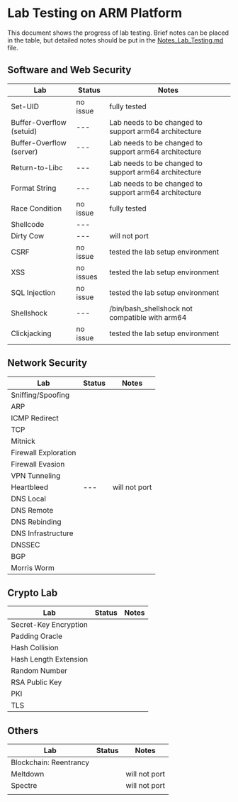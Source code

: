 # Lab Testing on ARM Platform

This document shows the progress of lab testing. 
Brief notes can be placed in the table, but detailed
notes should be put in the [Notes_Lab_Testing.md](./Notes_Lab_Testing.md) file. 

## Software and Web Security 

| Lab | Status | Notes |
| --- | --- | --- |
| Set-UID                   | no issue | fully tested |
| Buffer-Overflow (setuid)  | ---  | Lab needs to be changed to support arm64 architecture |
| Buffer-Overflow (server)  | ---  |  Lab needs to be changed to support arm64 architecture  |
| Return-to-Libc   | ---  | Lab needs to be changed to support arm64 architecture  |
| Format String   | --- | Lab needs to be changed to support arm64 architecture |
| Race Condition  | no issue |     fully tested        |
| Shellcode       | --- |                  |
| Dirty Cow       | --- | will not port |
| CSRF | no issue | tested the lab setup environment |
| XSS | no issues | tested the lab setup environment |
| SQL Injection | no issue | tested the lab setup environment |
| Shellshock | --- | /bin/bash_shellshock not compatible with arm64 |
| Clickjacking | no issue | tested the lab setup environment |

## Network Security 

| Lab | Status | Notes |
| --- | --- | --- |
| Sniffing/Spoofing | | |
| ARP | | |
| ICMP Redirect | | |
| TCP | | |
| Mitnick | | |
| Firewall Exploration | | |
| Firewall Evasion | | |
| VPN Tunneling | | |
| Heartbleed | --- | will not port |
| DNS Local | | |
| DNS Remote | | |
| DNS Rebinding | | |
| DNS Infrastructure | | |
| DNSSEC | | |
| BGP | | |
| Morris Worm | | |

## Crypto Lab 

| Lab | Status | Notes |
| --- | --- | --- |
| Secret-Key Encryption | | |
| Padding Oracle | | |
| Hash Collision | | |
| Hash Length Extension | | |
| Random Number | | |
| RSA Public Key | | |
| PKI | | |
| TLS | | |


## Others

| Lab | Status | Notes |
| --- | --- | --- |
| Blockchain: Reentrancy | | | 
| Meltdown | | will not port | 
| Spectre  | | will not port | 
| | | | 
